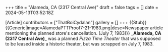 +++
title = "Alameda, CA (2317 Central Ave)"
draft = false
tags = []
date = 2024-05-13T03:52:18Z

[Article]
contributors = ["ThatBoiCydalan"]
gallery = []
+++
{{Stub}}{{Generic|image=AlamedaPTTProof7-21-1983.png|desc=Newspaper article mentioning the planned store's cancellation. (July 7, 1983)}}
**_Alameda, CA (2317 Central Ave)**_ was a planned _Pizza Time Theater_ that was supposed to be leased inside a historic theater, but was scrapped on July 7, 1983.